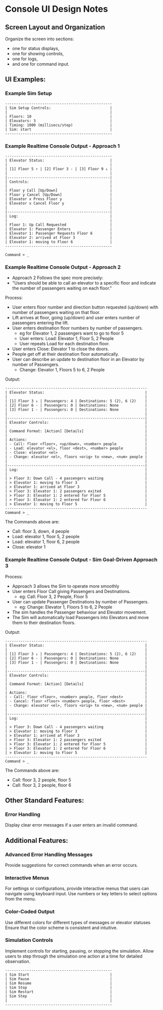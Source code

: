 
# Console UI Design Notes

## Screen Layout and Organization

Organize the screen into sections: 
- one for status displays, 
- one for showing controls,
- one for logs, 
- and one for command input.

## UI Examples:

### Example Sim Setup
```
-------------------------------------------------
| Sim Setup Controls:                           |
|                                               |
| Floors: 10                                    |
| Elevators: 3                                  |
| Timing: 1000 (millisecs/step)                 |
| Sim: start                                    |
-------------------------------------------------
```

### Example Realtime Console Output - Approach 1
```
-------------------------------------------------
| Elevator Status:                              |
|                                               |
| [1] Floor 5 ↑ | [2] Floor 3 - | [3] Floor 9 ↓ |
|                                               |
|-----------------------------------------------|
| Controls:                                     |
|                                               |
| Floor y Call [Up/Down]                        |
| Floor y Cancel [Up/Down]                      |   
| Elevator x Press Floor y                      |
| Elevator x Cancel Floor y                     |
|                                               |
|-----------------------------------------------|
| Log:                                          |
|                                               |
| Floor 1: Up Call Requested                    |
| Elevator 1: Passenger Enters                  |
| Elevator 1: Passenger Requests Floor 6        |
| Elevator 2: arrived at Floor 3                |
| Elevator 1: moving to Floor 6                 |
-------------------------------------------------

Command > _

```
### Example Realtime Console Output - Approach 2

- Approach 2 Follows the spec more precisely:
- "Users should be able to call an elevator to a specific floor and indicate the number of passengers waiting on each floor." 

Process: 
  - User enters floor number and direction button requested (up/down) with number of passengers waiting on that floor.
  - Lift arrives at floor, going (up/down) and user enters number of passengers entering the lift.
  - User enters destination floor numbers by number of passengers.
    - eg for Elevator 1, 2 passengers want to go to floor 5
    - User enters: Load: Elevator 1, Floor 5, 2 People 
    - User repeats Load for each destination floor.
  - User enters Close: Elevator 1 to close the doors.
  - People get off at their destination floor automatically.
  - User can describe an update to destination floor in an Elevator by number of Passengers.
    - Change: Elevator 1, Floors 5 to 6, 2 People

Output:
```
-----------------------------------------------------------------
| Elevator Status:                                              |
|                                                               |
| [1] Floor 3 ↓ | Passengers: 4 | Destinations: 5 (2), 6 (2)    |
| [2] Floor 6 - | Passengers: 0 | Destinations: None            |
| [3] Floor 1 - | Passengers: 0 | Destinations: None            |
|                                                               |
|---------------------------------------------------------------|
| Elevator Controls:                                            |
|                                                               |
| Command Format: [Action] [Details]                            |
|                                                               |
| Actions:                                                      |
| - Call: floor <floor>, <up/down>, <number> people             |
| - Load: elevator <el>, floor <dest>, <number> people          |
| - Close: elevator <el>                                        |
| - Change: elevator <el>, floors <orig> to <new>, <num> people |
|                                                               |
|---------------------------------------------------------------|
| Log:                                                          |
|                                                               |
| > Floor 3: Down Call - 4 passengers waiting                   |
| > Elevator 1: moving to Floor 3                               |
| > Elevator 1: arrived at Floor 3                              |
| > Floor 3: Elevator 1: 2 passengers exited                    |
| > Floor 3: Elevator 1: 2 entered for Floor 5                  |
| > Floor 3: Elevator 1: 2 entered for Floor 6                  |
| > Elevator 1: moving to Floor 5                               |
-----------------------------------------------------------------
Command > _

```
The Commands above are: 
- Call: floor 3, down, 4 people
- Load: elevator 1, floor 5, 2 people 
- Load: elevator 1, floor 6, 2 people
- Close: elevator 1


### Example Realtime Console Output - Sim Goal-Driven Approach 3
Process:
- Approach 3 allows the Sim to operate more smoothly
- User enters Floor Call giving Passengers and Destinations.
  - eg: Call: Floor 3, 2 People, Floor 5
- User can update Passenger Destinations by number of Passengers.
  - eg: Change: Elevator 1, Floors 5 to 6, 2 People
- The sim handles the Passenger behaviour and Elevator movement.
- The Sim will automatically load Passengers into Elevators and move them to their destination floors. 

Output:
```
-----------------------------------------------------------------
| Elevator Status:                                              |
|                                                               |
| [1] Floor 3 ↓ | Passengers: 4 | Destinations: 5 (2), 6 (2)    |
| [2] Floor 6 - | Passengers: 0 | Destinations: None            |
| [3] Floor 1 - | Passengers: 0 | Destinations: None            |
|                                                               |
|---------------------------------------------------------------|
| Elevator Controls:                                            |
|                                                               |
| Command Format: [Action] [Details]                            |
|                                                               |
| Actions:                                                      |
| - Call: floor <floor>, <number> people, floor <dest>          |
| - Cancel: floor <floor> <number> people, floor <dest>         |
| - Change: elevator <el>, floors <orig> to <new>, <num> people |
|                                                               |
|---------------------------------------------------------------|
| Log:                                                          |
|                                                               |
| > Floor 3: Down Call - 4 passengers waiting                   |
| > Elevator 1: moving to Floor 3                               |
| > Elevator 1: arrived at Floor 3                              |
| > Floor 3: Elevator 1: 2 passengers exited                    |
| > Floor 3: Elevator 1: 2 entered for Floor 5                  |
| > Floor 3: Elevator 1: 2 entered for Floor 6                  |
| > Elevator 1: moving to Floor 5                               |
-----------------------------------------------------------------
Command > _

```
The Commands above are: 
- Call: floor 3, 2 people, floor 5
- Call: floor 3, 2 people, floor 6



## Other Standard Features:

### Error Handling
Display clear error messages if a user enters an invalid command.


## Additional Features:

### Advanced Error Handling Messages
Provide suggestions for correct commands when an error occurs.

### Interactive Menus
For settings or configurations, provide interactive menus that users can navigate using keyboard input.
Use numbers or key letters to select options from the menu.

### Color-Coded Output
Use different colors for different types of messages or elevator statuses 
Ensure that the color scheme is consistent and intuitive.

### Simulation Controls
Implement controls for starting, pausing, or stopping the simulation.
Allow users to step through the simulation one action at a time for detailed observation.

```
-------------------------------------------------
| Sim Start                                     |
| Sim Pause                                     |
| Sim Resume                                    |
| Sim Stop                                      |
| Sim Restart                                   |
| Sim Step                                      |
|                                               |
-------------------------------------------------
```
